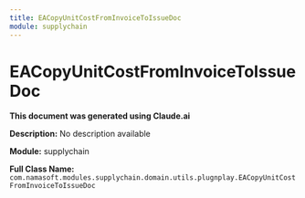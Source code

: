 ```yaml
---
title: EACopyUnitCostFromInvoiceToIssueDoc
module: supplychain
---
```



<div class='entity-flows'>

# EACopyUnitCostFromInvoiceToIssueDoc

**This document was generated using Claude.ai**

**Description:** No description available

**Module:** supplychain

**Full Class Name:** `com.namasoft.modules.supplychain.domain.utils.plugnplay.EACopyUnitCostFromInvoiceToIssueDoc`


</div>

